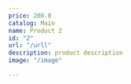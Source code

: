 ```yaml
---
price: 200.0
catalog: Main
name: Product 2
id: "2"
url: "/urll"
description: product description
image: "/image"

---
```

